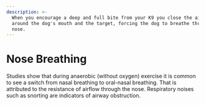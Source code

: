 ```yaml
---
description: >-
  When you encourage a deep and full bite from your K9 you close the air pockets
  around the dog's mouth and the target, forcing the dog to breathe through its
  nose.
---
```


# Nose Breathing

Studies show that during anaerobic \(without oxygen\) exercise it is common to see a switch from nasal breathing to oral-nasal breathing. That is attributed to the resistance of airflow through the nose. Respiratory noises such as snorting are indicators of airway obstruction. 

